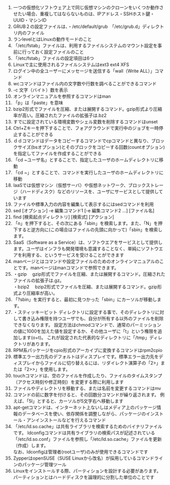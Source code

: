 1. 一つの仮想化ソフトウェア上で同じ仮想マシンのクローンをいくつか動作させたい場合、重複してはならないものは、IPアドレス・SSHホスト鍵・UUID・マシンID
2. GRUB２の設定ファイルは、・/etc/default/grub　「/etc/grub.d」ディレクトリ内のファイル
3. ランlevelとはLinuxの動作モードのこと
4. 「/etc/fstab」ファイルは、利用するファイルシステムのマウント設定を事前に行っておく設定ファイルのこと
5. 「/etc/fstab」ファイルの設定項目は6つ
6. Linuxで主に使用されるファイルシステムはext3 ext4 XFS
7. ログイン中の全ユーザーにメッセージを送信する「wall（Write ALL）」コマンド
8. wcコマンドはファイル内の文字数や行数を調べることができるコマンド
9. -c 文字（バイト）数を表示
10. オンラインマニュアルを参照するコマンドはman
11. 「p」は「paste」を意味
12. bzip2形式でファイルを圧縮、または展開するコマンド。gzip形式より圧縮率が高い。圧縮されたファイルの拡張子は.bz2
13. すでに設定されている環境変数やシェル変数を削除するコマンドはunset
14. Ctrl+Zキーを押下することで、フォアグラウンドで実行中のジョブを一時停止することができる
15. ｄｄコマンドはデータをコピーするコマンドでcpコマンドと異なり、ブロックサイズ(bsオプション)とそのブロックをコピーする回数(countオプション)を指定してファイルを作成することができる
16. 「cd ~ユーザ名」とすることで、指定したユーザのホームディレクトリに移動
17. 「cd ~」とすることで、コマンドを実行したユーザのホームディレクトリに移動
18. IaaSでは仮想マシン（仮想サーバ）や仮想ネットワーク、ブロックストレージ（ハードディスク）などのリソースを、ユーザにサービスとして提供しています
19. ファイルや標準入力の内容を編集して表示するにはsedコマンドを利用
20. sed [オプション] -e 編集コマンド1 [-e 編集コマンド2 ...] [ファイル名]
21. find [検索起点ディレクトリ] [検索式] [アクション]
22. 「n」を押下すると、その次にある「sbin」を検索します。また、「N」を押下すると逆方向に(この場合はファイルの先頭に向かって)「sbin」を検索します。
23. SaaS（Software as a Service）は、ソフトウエアをサービスとして提供します。ユーザはインフラも開発環境も意識することなく、単純にソフトウエアを利用する、というサービスを受けることができます
24. manページとはコマンドや設定ファイルのためのオンラインマニュアルのことです。manページはmanコマンドで参照できます。
25. ・gzip　
gzip形式でファイルを圧縮、または展開するコマンド。圧縮されたファイルの拡張子は.gz。  
・bzip2　
bzip2形式でファイルを圧縮、または展開するコマンド。gzip形式より圧縮率が高い。
26. 「?sbin」を実行すると、最初に見つかった「sbin」にカーソルが移動します。
27. ・スティッキービット
ディレクトリに設定する事で、そのディレクトリに対して書き込み権限を持つユーザでも、自分が所有する以外のファイルを削除できなくなります。
設定方法はchmodコマンドで、通常のパーミッションの値に1000を加えた値を設定するか、その他ユーザに「t」という権限を追加します(o+t)。
これが設定された代表的なディレクトリに「/tmp」ディレクトリがあります。
28. RPM系パッケージをcpio形式のアーカイブに変換するコマンドはrpm2cpio
29. 標準エラー出力先のデフォルトはディスプレイです。標準エラー出力先をディスプレイからファイルに切り替えるには、リダイレクト演算子の「2>」または「2>>」を使用します。
30. touchコマンドは、空のファイルを作成したり、ファイルのタイムスタンプ（アクセス時刻や修正時刻）を変更する際に利用します
31. ファイルやディレクトリを移動する、または名前を変更するコマンドはmv
32. コマンドの前に数字を付けると、その回数分コマンドが繰り返されます。
例えば、「5l」とすると、カーソルが5文字右へ移動します
33. apt-getコマンドは、インターネット上ないしはメディア上のパッケージ情報のデータベースを使い、依存関係を調整しながら、パッケージのインストール・アンインストールなどを行えるコマンド
34. 「/etc/ld.so.cache」は共有ライブラリを検索するためのバイナリファイルです。
ldconfigコマンドは共有ライブラリの検索パスが記述されている「/etc/ld.so.conf」ファイルを参照し「/etc/ld.so.cache」ファイルを更新（作成）します。  
なお、ldconfigは管理者(rootユーザ)のみが使用できるコマンドです  
35. ZypperはopenSUSE（SUSE Linuxから改名）が採用しているコマンドラインのパッケージ管理ツール
36. Linuxをインストールする際、パーティションを設計する必要があります。パーティションとはハードディスクを論理的に分割した単位のことです

